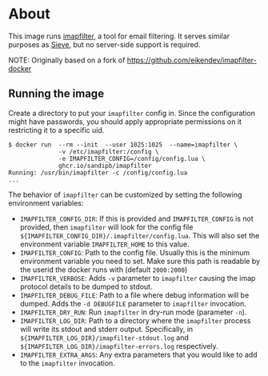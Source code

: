 # About

This image runs [imapfilter](https://github.com/lefcha/imapfilter), a tool for email filtering. It serves similar
purposes as [Sieve](http://sieve.info/), but no server-side support is required.

NOTE: Originally based on a fork of <https://github.com/eikendev/imapfilter-docker>

## Running the image

Create a directory to put your `imapfilter` config in. Since the configuration might have passwords, you should apply
appropriate permissions on it restricting it to a specific uid.

```shell-session
$ docker run  --rm --init  --user 1025:1025  --name=imapfilter \
              -v /etc/imapfilter:/config \
              -e IMAPFILTER_CONFIG=/config/config.lua \
              ghcr.io/sandipb/imapfilter
Running: /usr/bin/imapfilter -c /config/config.lua
...
```

The behavior of `imapfilter` can be customized by setting the following environment variables:

- `IMAPFILTER_CONFIG_DIR`: If this is provided and `IMAPFILTER_CONFIG` is not provided, then `imapfilter` will look for
  the config file `${IMAPFILTER_CONFIG_DIR}/.imapfilter/config.lua`. This will also set the environment variable
  `IMAPFILTER_HOME` to this value.
- `IMAPFILTER_CONFIG`: Path to the config file. Usually this is the minimum environment variable you need to set. Make
  sure this path is readable by the userid the docker runs with (default `2000:2000`)
- `IMAPFILTER_VERBOSE`: Adds `-v` parameter to `imapfilter` causing the imap protocol details to be dumped to stdout.
- `IMAPFILTER_DEBUG_FILE`: Path to a file where debug information will be dumped. Adds the `-d DEBUGFILE` parameter to
  `imapfilter` invocation.
- `IMAPFILTER_DRY_RUN`: Run `imapfilter` in dry-run mode (parameter `-n`).
- `IMAPFILTER_LOG_DIR`: Path to a directory where the `imapfilter` process will write its stdout and stderr output.
  Specifically, in `${IMAPFILTER_LOG_DIR}/imapfilter-stdout.log` and `${IMAPFILTER_LOG_DIR}/imapfilter-errors.log`
  respectively.
- `IMAPFILTER_EXTRA_ARGS`: Any extra parameters that you would like to add to the `imapfilter` invocation.
